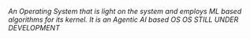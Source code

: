 *An Operating System that is light on the system and employs ML based algorithms for its kernel. It is an Agentic AI based OS*
*OS STILL UNDER DEVELOPMENT*
